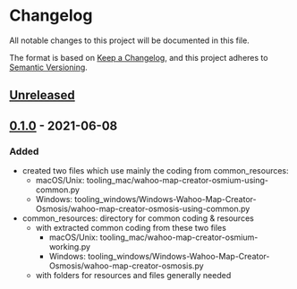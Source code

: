 # Changelog
All notable changes to this project will be documented in this file.

The format is based on [Keep a Changelog](https://keepachangelog.com/en/1.0.0/),
and this project adheres to [Semantic Versioning](https://semver.org/spec/v2.0.0.html).

## [Unreleased]

## [0.1.0] - 2021-06-08
### Added
- created two files which use mainly the coding from common_resources:
  - macOS/Unix: tooling_mac/wahoo-map-creator-osmium-using-common.py
  - Windows:    tooling_windows/Windows-Wahoo-Map-Creator-Osmosis/wahoo-map-creator-osmosis-using-common.py
- common_resources: directory for common coding & resources
  - with extracted common coding from these two files
    - macOS/Unix: tooling_mac/wahoo-map-creator-osmium-working.py
    - Windows:    tooling_windows/Windows-Wahoo-Map-Creator-Osmosis/wahoo-map-creator-osmosis.py
  - with folders for resources and files generally needed 


[unreleased]: https://github.com/treee111/wahooMapsCreator/compare/v0.1.0...HEAD
[0.2.0]: https://github.com/olivierlacan/keep-a-changelog/compare/v0.1.0...v0.2.0
[0.1.0]: https://github.com/treee111/wahooMapsCreator/releases/tag/v0.1.0